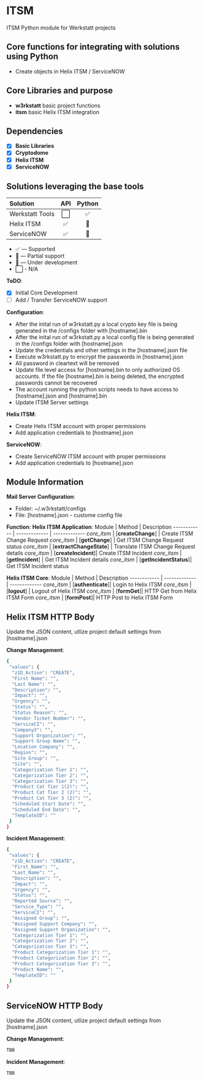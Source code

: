# ITSM

ITSM Python module for Werkstatt projects

## Core functions for integrating with solutions using Python

- Create objects in Helix ITSM / ServiceNOW

## Core Libraries and purpose

- **w3rkstatt** basic project functions
- **itsm** basic Helix ITSM integration

## Dependencies

- [X] **Basic Libraries**
- [X] **Cryptodome**
- [X] **Helix ITSM**
- [X] **ServiceNOW**

## Solutions leveraging the base tools

| Solution                  | API           | Python        |
| :-------------            | :---:         | :---:         |
| Werkstatt Tools           | ⬜            | ✅    |
| Helix ITSM                | ✅            | 🔶    |
| ServiceNOW                | ✅            | 🚧    |

- ✅ — Supported
- 🔶 — Partial support
- 🚧 — Under development
- ⬜ - N/A ️

**ToDO**:

- [x] Initial Core Development
- [ ] Add / Transfer ServiceNOW support

**Configuration**:

- After the inital run of w3rkstatt.py a local crypto key file is being generated in the /configs folder with [hostname].bin
- After the inital run of w3rkstatt.py a local config file is being generated in the /configs folder with [hostname].json
- Update the credentials and other settings in the [hostname].json file
- Execute w3rkstatt.py to encrypt the passwords in [hostname].json
- All password in cleartext will be removed
- Update file level access for [hostname].bin to only authorized OS accounts. If the file [hostname].bin is being deleted, the encrypted passwords cannot be recovered
- The account running the python scripts needs to have access to [hostname].json and [hostname].bin
- Update ITSM Server settings

**Helix ITSM**:

- Create Helix ITSM account with proper permissions
- Add application credentials to [hostname].json

**ServiceNOW**:

- Create ServiceNOW ITSM account with proper permissions
- Add application credentials to [hostname].json

## Module Information

**Mail Server Configuration**:

- Folder: ~/.w3rkstatt/configs
- File: [hostname].json - custome config file

**Function**:
**Helix ITSM Application**:
Module | Method | Description
------------ | ------------- | -------------
*core_itsm* | [**createChange**] | Create ITSM Change Request
*core_itsm* | [**getChange**] | Get ITSM Change Request status
*core_itsm* | [**extractChangeState**] | Translate ITSM Change Request details
*core_itsm* | [**createIncident**]| Create ITSM Incident
*core_itsm* | [**getIncident**] | Get ITSM Incident details
*core_itsm* | [**getIncidentStatus**]| Get ITSM Incident status

**Helix ITSM Core**:
Module | Method | Description
------------ | ------------- | -------------
*core_itsm* | [**authenticate**]| Login to Helix ITSM
*core_itsm* | [**logout**] | Logout of Helix ITSM
*core_itsm* | [**formGet**]| HTTP Get from Helix ITSM Form
*core_itsm* | [**formPost**]| HTTP Post to Helix ITSM Form

## Helix ITSM HTTP Body

Update the JSON content, utlize project default settings from [hostname].json

**Change Management**:

```bash
{
 "values": {
  "z1D_Action": "CREATE",
  "First Name": "",
  "Last Name": "",
  "Description": "",
  "Impact": "",
  "Urgency": "",
  "Status": "",
  "Status Reason": "",
  "Vendor Ticket Number": "",
  "ServiceCI": "",
  "Company3": "",
  "Support Organization": "",
  "Support Group Name": "",
  "Location Company": "",
  "Region": "",
  "Site Group": "",
  "Site": "",
  "Categorization Tier 1": "",
  "Categorization Tier 2": "",
  "Categorization Tier 3": "",
  "Product Cat Tier 1(2)": "",
  "Product Cat Tier 2 (2)": "",
  "Product Cat Tier 3 (2)": "",
  "Scheduled Start Date": "",
  "Scheduled End Date": "",
  "TemplateID": ""
 }
}
```

**Incident Management**:

```bash
{
 "values": {
  "z1D_Action": "CREATE",
  "First_Name": "",
  "Last_Name": "",
  "Description": "",
  "Impact": "",
  "Urgency": "",
  "Status": "",
  "Reported Source": "",
  "Service_Type": "",
  "ServiceCI": "",
  "Assigned Group": "",
  "Assigned Support Company": "",
  "Assigned Support Organization": "",
  "Categorization Tier 1": "",
  "Categorization Tier 2": "",
  "Categorization Tier 3": "",
  "Product Categorization Tier 1": "",
  "Product Categorization Tier 2": "",
  "Product Categorization Tier 3": "",
  "Product Name": "",
  "TemplateID": ""
 }
}
```

## ServiceNOW HTTP Body

Update the JSON content, utlize project default settings from [hostname].json

**Change Management**:

```bash
TBB
```

**Incident Management**:

```bash
TBB
```
